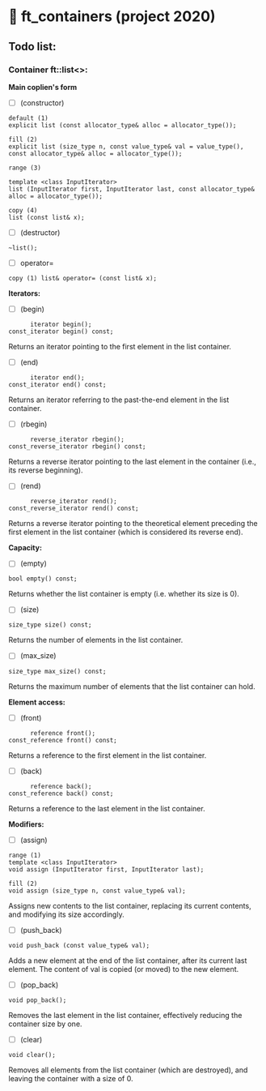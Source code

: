 # :black_square_button: ft_containers (project 2020)
## Todo list:
### Container ft::list\<\>:  

**Main coplien's form**  
- [ ] (constructor)
```
default (1)	 
explicit list (const allocator_type& alloc = allocator_type());  
  
fill (2)  
explicit list (size_type n, const value_type& val = value_type(), const allocator_type& alloc = allocator_type());  
  
range (3)  
  
template <class InputIterator>  
list (InputIterator first, InputIterator last, const allocator_type& alloc = allocator_type());  
  
copy (4)  
list (const list& x);  
```
- [ ] (destructor)
```
~list();
```
- [ ] operator=
```
copy (1) list& operator= (const list& x);  
```

**Iterators:**  
- [ ] (begin)  
```
      iterator begin();  
const_iterator begin() const;  
```
Returns an iterator pointing to the first element in the list container.  

- [ ] (end)
```
      iterator end();  
const_iterator end() const;  
```
Returns an iterator referring to the past-the-end element in the list container.  

- [ ] (rbegin)
```
      reverse_iterator rbegin();  
const_reverse_iterator rbegin() const;  
```
Returns a reverse iterator pointing to the last element in the container (i.e., its reverse beginning).  

- [ ] (rend)
```
      reverse_iterator rend();  
const_reverse_iterator rend() const;  
```
Returns a reverse iterator pointing to the theoretical element preceding the first element in the list container (which is considered its reverse end).  

**Capacity:**  
- [ ] (empty)  
```
bool empty() const;
```
Returns whether the list container is empty (i.e. whether its size is 0).  

- [ ] (size)  
```
size_type size() const;
```
Returns the number of elements in the list container.  

- [ ] (max_size)  
```
size_type max_size() const;  
```
Returns the maximum number of elements that the list container can hold.  


**Element access:**  
- [ ] (front) 
```
      reference front();  
const_reference front() const;  
```
Returns a reference to the first element in the list container.  

- [ ] (back) 
```
      reference back();  
const_reference back() const;  
```
Returns a reference to the last element in the list container.  

**Modifiers:**  
- [ ] (assign)
```
range (1)  
template <class InputIterator>  
void assign (InputIterator first, InputIterator last);  
  
fill (2)  
void assign (size_type n, const value_type& val);  
```
Assigns new contents to the list container, replacing its current contents, and modifying its size accordingly.  

- [ ] (push_back)  
```
void push_back (const value_type& val);
```
Adds a new element at the end of the list container, after its current last element. The content of val is copied (or moved) to the new element.  

- [ ] (pop_back)  
```
void pop_back();
```
Removes the last element in the list container, effectively reducing the container size by one.  

- [ ] (clear)  
```
void clear();
```
Removes all elements from the list container (which are destroyed), and leaving the container with a size of 0.  


